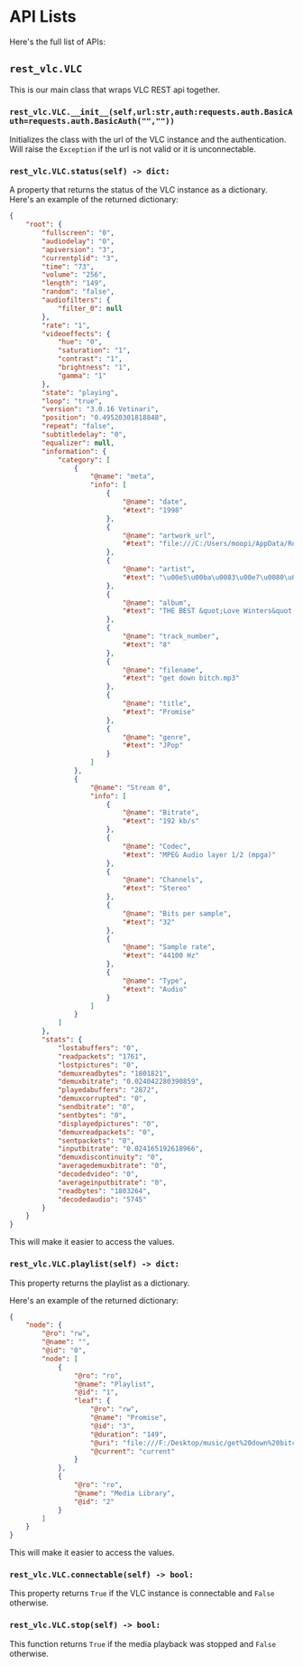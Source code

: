 # API Lists
Here's the full list of APIs:

## `rest_vlc.VLC`

This is our main class that wraps VLC REST api together.

### `rest_vlc.VLC.__init__(self,url:str,auth:requests.auth.BasicAuth=requests.auth.BasicAuth("",""))`

Initializes the class with the url of the VLC instance and the authentication.  
Will raise the `Exception` if the url is not valid or it is unconnectable.

### `rest_vlc.VLC.status(self) -> dict:`

A property that returns the status of the VLC instance as a dictionary.  
Here's an example of the returned dictionary:
```json
{
    "root": {
        "fullscreen": "0",
        "audiodelay": "0",
        "apiversion": "3",
        "currentplid": "3",
        "time": "73",
        "volume": "256",
        "length": "149",
        "random": "false",
        "audiofilters": {
            "filter_0": null
        },
        "rate": "1",
        "videoeffects": {
            "hue": "0",
            "saturation": "1",
            "contrast": "1",
            "brightness": "1",
            "gamma": "1"
        },
        "state": "playing",
        "loop": "true",
        "version": "3.0.16 Vetinari",
        "position": "0.49520301818848",
        "repeat": "false",
        "subtitledelay": "0",
        "equalizer": null,
        "information": {
            "category": [
                {
                    "@name": "meta",
                    "info": [
                        {
                            "@name": "date",
                            "#text": "1998"
                        },
                        {
                            "@name": "artwork_url",
                            "#text": "file:///C:/Users/moopi/AppData/Roaming/vlc/art/artistalbum/%E5%BA%83%E7%80%AC%E9%A6%99%E7%BE%8E/THE%20BEST%20_Love%20Winters_/art"
                        },
                        {
                            "@name": "artist",
                            "#text": "\u00e5\u00ba\u0083\u00e7\u0080\u00ac\u00e9\u00a6\u0099\u00e7\u00be\u008e"
                        },
                        {
                            "@name": "album",
                            "#text": "THE BEST &quot;Love Winters&quot;"
                        },
                        {
                            "@name": "track_number",
                            "#text": "8"
                        },
                        {
                            "@name": "filename",
                            "#text": "get down bitch.mp3"
                        },
                        {
                            "@name": "title",
                            "#text": "Promise"
                        },
                        {
                            "@name": "genre",
                            "#text": "JPop"
                        }
                    ]
                },
                {
                    "@name": "Stream 0",
                    "info": [
                        {
                            "@name": "Bitrate",
                            "#text": "192 kb/s"
                        },
                        {
                            "@name": "Codec",
                            "#text": "MPEG Audio layer 1/2 (mpga)"
                        },
                        {
                            "@name": "Channels",
                            "#text": "Stereo"
                        },
                        {
                            "@name": "Bits per sample",
                            "#text": "32"
                        },
                        {
                            "@name": "Sample rate",
                            "#text": "44100 Hz"
                        },
                        {
                            "@name": "Type",
                            "#text": "Audio"
                        }
                    ]
                }
            ]
        },
        "stats": {
            "lostabuffers": "0",
            "readpackets": "1761",
            "lostpictures": "0",
            "demuxreadbytes": "1801821",
            "demuxbitrate": "0.024042280390859",
            "playedabuffers": "2872",
            "demuxcorrupted": "0",
            "sendbitrate": "0",
            "sentbytes": "0",
            "displayedpictures": "0",
            "demuxreadpackets": "0",
            "sentpackets": "0",
            "inputbitrate": "0.024165192618966",
            "demuxdiscontinuity": "0",
            "averagedemuxbitrate": "0",
            "decodedvideo": "0",
            "averageinputbitrate": "0",
            "readbytes": "1803264",
            "decodedaudio": "5745"
        }
    }
}
```
This will make it easier to access the values.

### `rest_vlc.VLC.playlist(self) -> dict:`

This property returns the playlist as a dictionary.  

Here's an example of the returned dictionary:
```json
{
    "node": {
        "@ro": "rw",
        "@name": "",
        "@id": "0",
        "node": [
            {
                "@ro": "ro",
                "@name": "Playlist",
                "@id": "1",
                "leaf": {
                    "@ro": "rw",
                    "@name": "Promise",
                    "@id": "3",
                    "@duration": "149",
                    "@uri": "file:///F:/Desktop/music/get%20down%20bitch.mp3",
                    "@current": "current"
                }
            },
            {
                "@ro": "ro",
                "@name": "Media Library",
                "@id": "2"
            }
        ]
    }
}
```
This will make it easier to access the values.

### `rest_vlc.VLC.connectable(self) -> bool:`

This property returns `True` if the VLC instance is connectable and `False` otherwise.

### `rest_vlc.VLC.stop(self) -> bool:`

This function returns `True` if the media playback was stopped and `False` otherwise.


